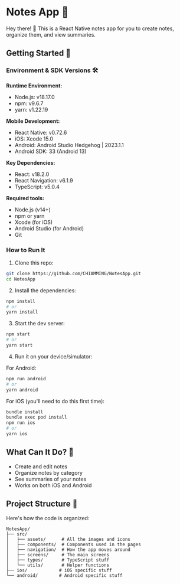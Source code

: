 # Notes App 📝

Hey there! 👋 This is a React Native notes app for you to create notes, organize them, and view summaries.

## Getting Started 🚀
### Environment & SDK Versions 🛠️
**Runtime Environment:**
- Node.js: v18.17.0
- npm: v9.6.7
- yarn: v1.22.19

**Mobile Development:**
- React Native: v0.72.6
- iOS: Xcode 15.0
- Android: Android Studio Hedgehog | 2023.1.1
- Android SDK: 33 (Android 13)

**Key Dependencies:**
- React: v18.2.0
- React Navigation: v6.1.9
- TypeScript: v5.0.4

**Required tools:**
- Node.js (v14+)
- npm or yarn
- Xcode (for iOS)
- Android Studio (for Android)
- Git

### How to Run It

1. Clone this repo:
```sh
git clone https://github.com/CHIAMMING/NotesApp.git
cd NotesApp
```

2. Install the dependencies:
```sh
npm install
# or
yarn install
```

3. Start the dev server:
```sh
npm start
# or
yarn start
```

4. Run it on your device/simulator:

For Android:
```sh
npm run android
# or
yarn android
```

For iOS (you'll need to do this first time):
```sh
bundle install
bundle exec pod install
npm run ios
# or
yarn ios
```

## What Can It Do? 🤔

- Create and edit notes
- Organize notes by category
- See summaries of your notes
- Works on both iOS and Android

## Project Structure 📁

Here's how the code is organized:
```
NotesApp/
├── src/
│   ├── assets/      # All the images and icons
│   ├── components/  # Components used in the pages
│   ├── navigation/  # How the app moves around
│   ├── screens/     # The main screens
│   ├── types/       # TypeScript stuff
│   └── utils/       # Helper functions
├── ios/            # iOS specific stuff
└── android/        # Android specific stuff
```
